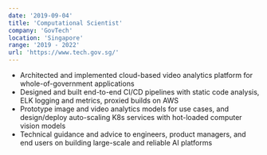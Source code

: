 ```yaml
---
date: '2019-09-04'
title: 'Computational Scientist'
company: 'GovTech'
location: 'Singapore'
range: '2019 - 2022'
url: 'https://www.tech.gov.sg/'
---
```


- Architected and implemented cloud-based video analytics platform for whole-of-government applications
- Designed and built end-to-end CI/CD pipelines with static code analysis, ELK logging and metrics, proxied builds on AWS
- Prototype image and video analytics models for use cases, and design/deploy auto-scaling K8s services with hot-loaded computer vision models
- Technical guidance and advice to engineers, product managers, and end users on building large-scale and reliable AI platforms
